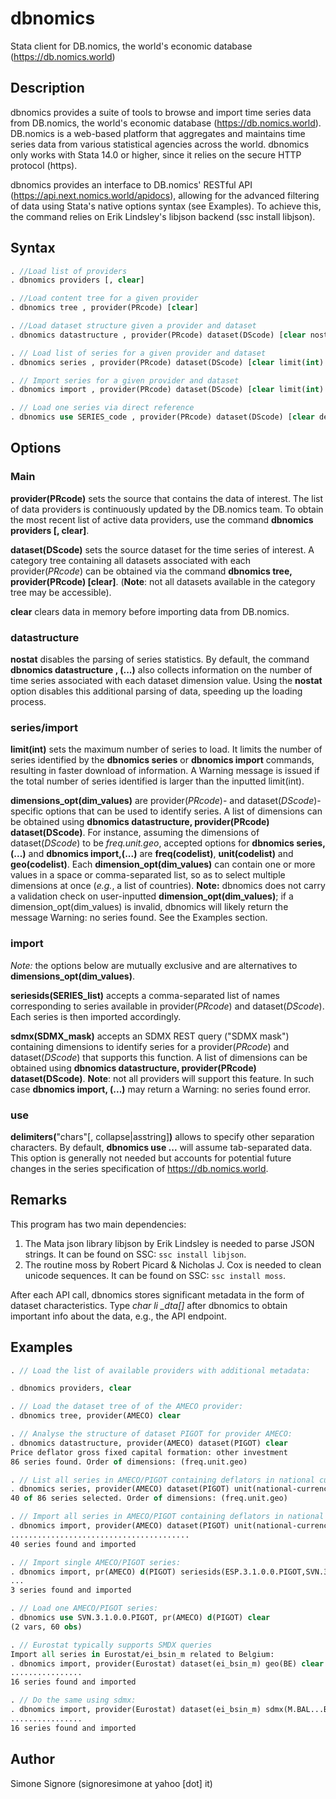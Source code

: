 # dbnomics
Stata client for DB.nomics, the world's economic database (https://db.nomics.world)

## Description

dbnomics provides a suite of tools to browse and import time series data
from DB.nomics, the world's economic database (https://db.nomics.world).
DB.nomics is a web-based platform that aggregates and maintains time
series data from various statistical agencies across the world.  dbnomics
only works with Stata 14.0 or higher, since it relies on the secure HTTP
protocol (https).

dbnomics provides an interface to DB.nomics' RESTful API
(https://api.next.nomics.world/apidocs), allowing for the advanced
filtering of data using Stata's native options syntax (see Examples). To
achieve this, the command relies on Erik Lindsley's libjson backend (ssc
install libjson).

## Syntax

```Stata
. //Load list of providers
. dbnomics providers [, clear]

. //Load content tree for a given provider
. dbnomics tree , provider(PRcode) [clear]

. //Load dataset structure given a provider and dataset
. dbnomics datastructure , provider(PRcode) dataset(DScode) [clear nostat]

. // Load list of series for a given provider and dataset
. dbnomics series , provider(PRcode) dataset(DScode) [clear limit(int) dimensions_opt]

. // Import series for a given provider and dataset
. dbnomics import , provider(PRcode) dataset(DScode) [clear limit(int) seriesids(SERIES_list) sdmx(SDMX_mask) dimensions_opt]

. // Load one series via direct reference
. dbnomics use SERIES_code , provider(PRcode) dataset(DScode) [clear delimiter(char)]
```

## Options
### Main

**provider(**PRcode**)** sets the source that contains the data of interest. The
list of data providers is continuously updated by the DB.nomics team.
To obtain the most recent list of active data providers, use the
command **dbnomics providers [, clear]**.

**dataset(**DScode**)** sets the source dataset for the time series of interest.
A category tree containing all datasets associated with each
provider(*PRcode*) can be obtained via the command **dbnomics tree,
provider(PRcode) [clear]**. (**Note**: not all datasets available in the
category tree may be accessible).

**clear** clears data in memory before importing data from DB.nomics.

### datastructure 

**nostat** disables the parsing of series statistics. By default, the command
**dbnomics datastructure , (...)** also collects information on the
number of time series associated with each dataset dimension value.
Using the **nostat** option disables this additional parsing of data,
speeding up the loading process.

### series/import

**limit(**int**)** sets the maximum number of series to load. It limits the
number of series identified by the **dbnomics series** or **dbnomics import**
commands, resulting in faster download of information.  A Warning
message is issued if the total number of series identified is larger
than the inputted limit(int).

**dimensions_opt(**dim_values**)** are provider(*PRcode*)- and
dataset(*DScode*)-specific options that can be used to identify series.
A list of dimensions can be obtained using **dbnomics datastructure,
provider(PRcode) dataset(DScode)**.  For instance, assuming the
dimensions of dataset(*DScode*) to be *freq.unit.geo*, accepted options
for **dbnomics series,(...)** and **dbnomics import,(...)** are
**freq(**codelist**)**, **unit(**codelist**)** and **geo(**codelist**)**.  Each
**dimension_opt(**dim_values**)** can contain one or more values in a space
or comma-separated list, so as to select multiple dimensions at once
(*e.g.*, a list of countries).  **Note:** dbnomics does not carry a
validation check on user-inputted **dimension_opt(**dim_values**)**; if a
dimension_opt(dim_values) is invalid, dbnomics will likely return the
message Warning: no series found. See the Examples section.

### import

*Note:* the options below are mutually exclusive and are alternatives to
**dimensions_opt(**dim_values**)**.

**seriesids(**SERIES_list**)** accepts a comma-separated list of names
corresponding to series available in provider(*PRcode*) and
dataset(*DScode*). Each series is then imported accordingly.

**sdmx(**SDMX_mask**)** accepts an SDMX REST query ("SDMX mask") containing
dimensions to identify series for a provider(*PRcode*) and
dataset(*DScode*) that supports this function.  A list of dimensions
can be obtained using **dbnomics datastructure, provider(PRcode)
dataset(DScode)**. **Note**: not all providers will support this feature.
In such case **dbnomics import, (...)** may return a Warning: no series
found error.

### use

**delimiters(**"chars"[, collapse|asstring]**)** allows to specify other
separation characters.  By default, **dbnomics use ...**  will assume
tab-separated data.  This option is generally not needed but accounts
for potential future changes in the series specification of
https://db.nomics.world.

## Remarks

This program has two main dependencies:

1) The Mata json library libjson by Erik Lindsley is needed to parse JSON
strings. It can be found on SSC: `ssc install libjson`.
2) The routine moss by Robert Picard & Nicholas J. Cox is needed to clean
unicode sequences. It can be found on SSC: `ssc install moss`.

After each API call, dbnomics stores significant metadata in the form of
dataset characteristics.  Type *char li _dta[]* after dbnomics to obtain
important info about the data, e.g., the API endpoint.

## Examples

```Stata
. // Load the list of available providers with additional metadata:

. dbnomics providers, clear

. // Load the dataset tree of of the AMECO provider:
. dbnomics tree, provider(AMECO) clear

. // Analyse the structure of dataset PIGOT for provider AMECO:
. dbnomics datastructure, provider(AMECO) dataset(PIGOT) clear
Price deflator gross fixed capital formation: other investment
86 series found. Order of dimensions: (freq.unit.geo)

. // List all series in AMECO/PIGOT containing deflators in national currency:
. dbnomics series, provider(AMECO) dataset(PIGOT) unit(national-currency-2010-100) clear
40 of 86 series selected. Order of dimensions: (freq.unit.geo)

. // Import all series in AMECO/PIGOT containing deflators in national currency:
. dbnomics import, provider(AMECO) dataset(PIGOT) unit(national-currency-2010-100) clear
........................................
40 series found and imported

. // Import single AMECO/PIGOT series:
. dbnomics import, pr(AMECO) d(PIGOT) seriesids(ESP.3.1.0.0.PIGOT,SVN.3.1.0.0.PIGOT,LVA.3.1.99.0.PIGOT) clear
...
3 series found and imported

. // Load one AMECO/PIGOT series:
. dbnomics use SVN.3.1.0.0.PIGOT, pr(AMECO) d(PIGOT) clear
(2 vars, 60 obs)

. // Eurostat typically supports SMDX queries
Import all series in Eurostat/ei_bsin_m related to Belgium:
. dbnomics import, provider(Eurostat) dataset(ei_bsin_m) geo(BE) clear
................
16 series found and imported

. // Do the same using sdmx:
. dbnomics import, provider(Eurostat) dataset(ei_bsin_m) sdmx(M.BAL...BE) clear
................
16 series found and imported
```

## Author

Simone Signore (signoresimone at yahoo [dot] it)

